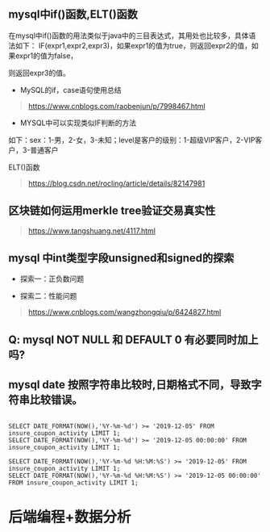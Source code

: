 ## mysql中if()函数,ELT()函数

在mysql中if()函数的用法类似于java中的三目表达式，其用处也比较多，具体语法如下：
IF(expr1,expr2,expr3)，如果expr1的值为true，则返回expr2的值，如果expr1的值为false，

则返回expr3的值。

* MySQL的if，case语句使用总结

> https://www.cnblogs.com/raobenjun/p/7998467.html

* MYSQL中可以实现类似IF判断的方法

如下：sex：1-男，2-女，3-未知；level是客户的级别：1-超级VIP客户，2-VIP客户，3-普通客户

ELT()函数

> https://blog.csdn.net/rocling/article/details/82147981


## 区块链如何运用merkle tree验证交易真实性

> https://www.tangshuang.net/4117.html


## mysql 中int类型字段unsigned和signed的探索

* 探索一：正负数问题

* 探索二：性能问题

> https://www.cnblogs.com/wangzhongqiu/p/6424827.html


## Q: mysql NOT NULL 和 DEFAULT 0 有必要同时加上吗?


## mysql date 按照字符串比较时,日期格式不同，导致字符串比较错误。

```

SELECT DATE_FORMAT(NOW(),'%Y-%m-%d') >= '2019-12-05' FROM insure_coupon_activity LIMIT 1;
SELECT DATE_FORMAT(NOW(),'%Y-%m-%d') >= '2019-12-05 00:00:00' FROM insure_coupon_activity LIMIT 1;

SELECT DATE_FORMAT(NOW(),'%Y-%m-%d %H:%M:%S') >= '2019-12-05' FROM insure_coupon_activity LIMIT 1;
SELECT DATE_FORMAT(NOW(),'%Y-%m-%d %H:%M:%S') >= '2019-12-05 00:00:00' FROM insure_coupon_activity LIMIT 1;
```

# 后端编程+数据分析

